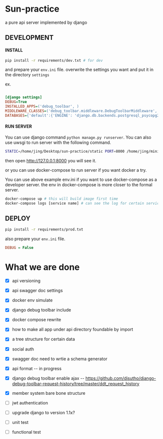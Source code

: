 # Sun-practice

a pure api server implemented by django


## DEVELOPMENT

#### INSTALL

```sh
pip install -r requirements/dev.txt # for dev 

```

and prepare your `env.ini` file. overwrite the settings you want and put it in the directory `settings`

ex.

```ini

[django settings]
DEBUG=True
INSTALLED_APPS=('debug_toolbar', )
MIDDLEWARE_CLASSES=('debug_toolbar.middleware.DebugToolbarMiddleware', )
DATABASES={'default':{'ENGINE': 'django.db.backends.postgresql_psycopg2', 'NAME': 'weis', 'USER': 'jing', 'PASSWORD': '123456', 'HOST': 'postgres'}}

```

#### RUN SERVER

You can use django command `python manage.py runserver`. You can also use uwsgi to run server with the following command.

```sh
STATIC=/home/jing/Desktop/sun-practice/static PORT=8000 /home/jing/miniconda2/envs/sun/bin/uwsgi --ini core/wsgi/uwsgi.ini
```

then open http://127.0.0.1:8000 you will see it.

or you can use docker-compose to run server if you want docker a try.

You can use above example env.ini if you want to use docker-compose as a developer server. the env in docker-compose is more closer to the formal server.


```sh
docker-compose up # this will build image first time
docker-compose logs [service name] # can see the log for certain service
```


## DEPLOY


```sh
pip install -r requirements/prod.txt
```

also prepare your `env.ini` file.

```ini
DEBUG = False
```


# What we are done

 - [x] api versioning
 - [x] api swagger doc settings
 - [x] docker env simulate
 - [x] django debug toolbar include
 - [x] docker compose rewrite
 - [x] how to make all app under api directory foundable by import
 - [x] a tree structure for certain data
 - [x] social auth
 - [x] swagger doc need to wrtie a schema generator
 - [x] api format -- in progress
 - [x] django debug toolbar enable ajax -- https://github.com/djsutho/django-debug-toolbar-request-history/tree/master/ddt_request_history
 - [x] member system bare bone structure 
 - [ ] jwt authentication
 - [ ] upgrade django to version 1.1x?
 - [ ] unit test
 - [ ] functional test
 
